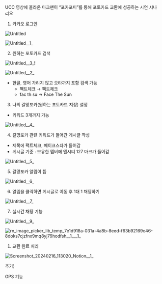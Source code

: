 UCC 영상에 올라온 마크팬이 “포카포미”를 통해 포토카드 교환에 성공하는 시연 시나리오

1. 카카오 로그인

![Untitled](/uploads/76c29e13bf1a64acc547c7583eb84616/Untitled.png)

![Untitled__1_](/uploads/7cfdcf80ac4c5b3832f1f5b373e833b0/Untitled__1_.png)

2. 원하는 포토카드 검색

![Untitled__3_](/uploads/d9dd3bf29e984bbb601cf6092089fda9/Untitled__3_.png)!

![Untitled__2_](/uploads/ef3f03cd9e0c1d6e660d0e7f9d4420ed/Untitled__2_.png)

- 한글, 영어 가리지 않고 오타까지 포함 검색 가능
    - 펙트체크 → 팩트체크
    - fac th su → Face The Sun

3. 나의 갈망포카(원하는 포토카드 지정) 설정
- 키워드 3개까지 가능

![Untitled__4_](/uploads/b00031672dccfe72f0537b55bd1f1054/Untitled__4_.png)

4. 갈망포카 관련 키워드가 들어간 게시글 작성
- 제목에 팩트체크, 메이크스타가 들어감
- 게시글 기준 : 보유한 멤버에 엔시티 127 마크가 들어감

![Untitled__5_](/uploads/33a010e49486d9ff4999eb7e8f0b17ea/Untitled__5_.png)

5. 갈망포카 알림이 뜸

![Untitled__6_](/uploads/4daff2d208b8bd173d5f1dfc1a56f931/Untitled__6_.png)

6. 알림을 클릭하면 게시글로 이동 후 1대 1 채팅하기

![Untitled__7_](/uploads/55170da6fa222ad28009753bdb879a59/Untitled__7_.png)

7. 실시간 채팅 기능

![Untitled__9_](/uploads/f428356e5de03ed9a441eadc90e5d565/Untitled__9_.png)

![rn_image_picker_lib_temp_7e1d918a-031a-4a8b-8eed-f63b92169c46-8doks7cjzfnx9mq8yj79hodfsh__1___1_](/uploads/9f41ed50da6bb8b9dcb1aae85ec2a626/rn_image_picker_lib_temp_7e1d918a-031a-4a8b-8eed-f63b92169c46-8doks7cjzfnx9mq8yj79hodfsh__1___1_.jpg)

1. 교환 완료 처리

![Screenshot_20240216_113020_Notion__1_](/uploads/d8edddaa68a4394b5b0b0d5a5766b7c6/Screenshot_20240216_113020_Notion__1_.jpg)

추가)

GPS 기능
